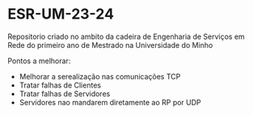 # ESR-UM-23-24
Repositorio criado no ambito da cadeira de Engenharia de Serviços em Rede do primeiro ano de Mestrado na Universidade do Minho

Pontos a melhorar:
- Melhorar a serealização nas comunicações TCP
- Tratar falhas de Clientes
- Tratar falhas de Servidores
- Servidores nao mandarem diretamente ao RP por UDP
